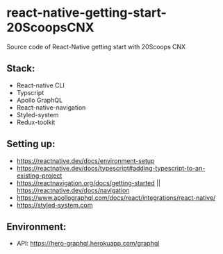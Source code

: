 # react-native-getting-start-20ScoopsCNX
Source code of React-Native getting start with 20Scoops CNX

## Stack:
 - React-native CLI
 - Typscript
 - Apollo GraphQL
 - React-native-navigation
 - Styled-system
 - Redux-toolkit

## Setting up:
 - https://reactnative.dev/docs/environment-setup
 - https://reactnative.dev/docs/typescript#adding-typescript-to-an-existing-project
 - https://reactnavigation.org/docs/getting-started || https://reactnative.dev/docs/navigation
 - https://www.apollographql.com/docs/react/integrations/react-native/
 - https://styled-system.com

## Environment:
 - API: https://hero-graphql.herokuapp.com/graphql
